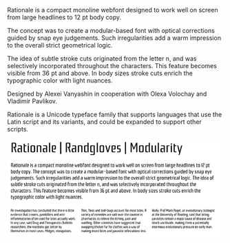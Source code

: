 Rationale is a compact monoline webfont designed to work well on screen
from large headlines to 12 pt body copy. 

The concept was to create a modular-based font with optical corrections guided by snap eye judgements. Such irregularities add a warm impression to the overall strict geometrical logic. 

The idea of subtle stroke cuts originated from the letter n, and was selectively incorporated throughout the characters. This feature becomes visible from 36 pt and above. In body sizes stroke cuts enrich the typographic color with light nuances.

Designed by Alexei Vanyashin in cooperation with Olexa Volochay and Vladimir Pavlikov.

Rationale is a Unicode typeface family that supports 
languages that use the Latin script and its variants, and 
could be expanded to support other scripts.

![Rationale Font](src/sample.png)